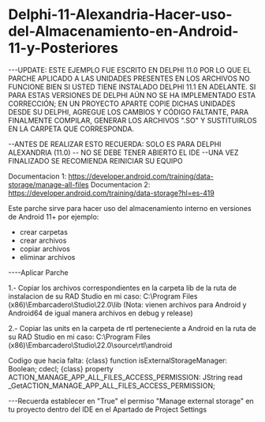 # Delphi-11-Alexandria-Hacer-uso-del-Almacenamiento-en-Android-11-y-Posteriores
---UPDATE:
ESTE EJEMPLO FUE ESCRITO EN DELPHI 11.0 POR LO QUE EL PARCHE APLICADO A LAS UNIDADES PRESENTES EN LOS ARCHIVOS NO FUNCIONE BIEN SI
USTED TIENE INSTALADO DELPHI 11.1 EN ADELANTE.
SI PARA ESTAS VERSIONES DE DELPHI AÚN NO SE HA IMPLEMENTADO ESTA CORRECCIÓN; EN UN PROYECTO APARTE COPIE DICHAS UNIDADES DESDE SU DELPHI, AGREGUE LOS CAMBIOS
Y CÓDIGO FALTANTE, PARA FINALMENTE COMPILAR, GENERAR LOS ARCHIVOS ".SO" Y SUSTITUIRLOS EN LA CARPETA QUE CORRESPONDA.

--ANTES DE REALIZAR ESTO RECUERDA: 
 SOLO ES PARA DELPHI ALEXANDRIA (11.0)
-- NO SE DEBE TENER ABIERTO EL IDE
--UNA VEZ FINALIZADO SE RECOMIENDA REINICIAR SU EQUIPO

Documentacion 1: https://developer.android.com/training/data-storage/manage-all-files
Documentacion 2: https://developer.android.com/training/data-storage?hl=es-419


Este parche sirve para hacer uso del almacenamiento interno en versiones de Android 11+ por ejemplo: 
- crear carpetas
- crear archivos
- copiar archivos
- eliminar archivos 


----Aplicar Parche

1.- Copiar los archivos correspondientes en la carpeta lib de la ruta de instalacion de su RAD Studio
en mi caso: C:\Program Files (x86)\Embarcadero\Studio\22.0\lib 
(Nota: vienen archivos para Android y Android64 de igual manera archivos en debug y release)

2.- Copiar las units en la carpeta de rtl perteneciente a Android en la ruta de su RAD Studio
en mi caso: C:\Program Files (x86)\Embarcadero\Studio\22.0\source\rtl\android

Codigo que hacia falta: 
{class} function isExternalStorageManager: Boolean; cdecl;
{class} property ACTION_MANAGE_APP_ALL_FILES_ACCESS_PERMISSION: JString read _GetACTION_MANAGE_APP_ALL_FILES_ACCESS_PERMISSION;


---Recuerda establecer en "True" el permiso "Manage external storage" en tu proyecto dentro del IDE en el
Apartado de Project Settings





 
